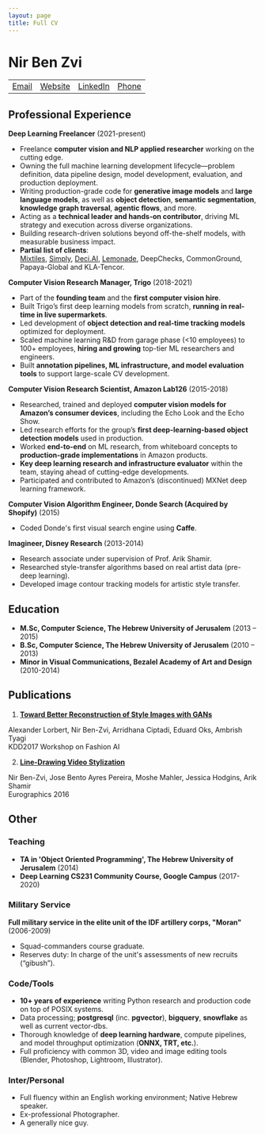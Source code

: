 ```yaml
---
layout: page
title: Full CV
---
```


# Nir Ben Zvi

<table style="width: 100%; text-align: left; border-collapse: collapse; border: none;">
  <tr>
    <td style="border: none;"><a href="mailto:me@nirbenzvi.com">Email</a></td>
    <td style="border: none;"><a href="https://www.nirbenzvi.com">Website</a></td>
    <td style="border: none;"><a href="http://linkedin.com/in/nir-ben-zvi">LinkedIn</a></td>
    <td style="border: none;"><a href="tel:0545-864-729">Phone</a></td>
  </tr>
</table>

## Professional Experience

**Deep Learning Freelancer** (2021-present)

* Freelance **computer vision and NLP applied researcher** working on the cutting edge.  
* Owning the full machine learning development lifecycle—problem definition, data pipeline design, model development, evaluation, and production deployment.  
* Writing production-grade code for **generative image models** and **large language models**, as well as **object detection**, **semantic segmentation**, **knowledge graph traversal**, **agentic flows**, and more.  
* Acting as a **technical leader and hands-on contributor**, driving ML strategy and execution across diverse organizations.  
* Building research-driven solutions beyond off-the-shelf models, with measurable business impact.  
* **Partial list of clients**:  
  [Mixtiles](https://mixtiles.com/), [Simply](https://hellosimply.com/), [Deci.AI](https://www.deci.ai), [Lemonade](https://www.lemonade.com/), DeepChecks, CommonGround, Papaya-Global and KLA-Tencor.

**Computer Vision Research Manager, Trigo** (2018-2021)

* Part of the **founding team** and the **first computer vision hire**.  
* Built Trigo’s first deep learning models from scratch, **running in real-time in live supermarkets**.  
* Led development of **object detection and real-time tracking models** optimized for deployment.  
* Scaled machine learning R\&D from garage phase (\<10 employees) to 100+ employees, **hiring and growing** top-tier ML researchers and engineers.  
* Built **annotation pipelines, ML infrastructure, and model evaluation tools** to support large-scale CV development.

**Computer Vision Research Scientist, Amazon Lab126** (2015-2018)

* Researched, trained and deployed **computer vision models for Amazon’s consumer devices**, including the Echo Look and the Echo Show.  
* Led research efforts for the group’s **first deep-learning-based object detection models** used in production.  
* Worked **end-to-end** on ML research, from whiteboard concepts to **production-grade implementations** in Amazon products.  
* **Key deep learning research and infrastructure evaluator** within the team, staying ahead of cutting-edge developments.  
* Participated and contributed to Amazon’s (discontinued) MXNet deep learning framework.

**Computer Vision Algorithm Engineer, Donde Search (Acquired by Shopify)** (2015)

* Coded Donde's first visual search engine using **Caffe**.

**Imagineer, Disney Research** (2013-2014)

* Research associate under supervision of Prof. Arik Shamir.  
* Researched style-transfer algorithms based on real artist data (pre-deep learning).  
* Developed image contour tracking models for artistic style transfer.

## Education

* **M.Sc, Computer Science, The Hebrew University of Jerusalem** (2013 – 2015\)  
* **B.Sc, Computer Science, The Hebrew University of Jerusalem** (2010 – 2013\)  
* **Minor in Visual Communications, Bezalel Academy of Art and Design** (2010-2014)

## Publications

1. [**Toward Better Reconstruction of Style Images with GANs**](https://assets.amazon.science/09/e3/53830ba14c14a1a413d3a6660fea/toward-better-reconstruction-of-style-images-with-gans.pdf)

Alexander Lorbert, Nir Ben-Zvi, Arridhana Ciptadi, Eduard Oks, Ambrish Tyagi  
KDD2017 Workshop on Fashion AI

2. [**Line-Drawing Video Stylization**](https://la.disneyresearch.com/publication/line-drawing-video-stylization/)

Nir Ben-Zvi,  Jose Bento Ayres Pereira, Moshe Mahler, Jessica Hodgins, Arik Shamir  
Eurographics 2016

## Other

### Teaching

* **TA in 'Object Oriented Programming', The Hebrew University of Jerusalem** (2014)  
* **Deep Learning CS231 Community Course, Google Campus** (2017-2020)

### Military Service

**Full military service in the elite unit of the IDF artillery corps, "Moran"** (2006-2009)

* Squad-commanders course graduate.  
* Reserves duty: In charge of the unit's assessments of new recruits (“gibush”).

### Code/Tools

* **10+ years of experience** writing Python research and production code on top of POSIX systems.  
* Data processing; **postgresql** (inc. **pgvector**), **bigquery**, **snowflake** as well as current vector-dbs.  
* Thorough knowledge of **deep learning hardware**, compute pipelines, and model throughput optimization (**ONNX, TRT, etc.**).  
* Full proficiency with common 3D, video and image editing tools (Blender, Photoshop, Lightroom, Illustrator).

### Inter/Personal

* Full fluency within an English working environment; Native Hebrew speaker.  
* Ex-professional Photographer.  
* A generally nice guy.
